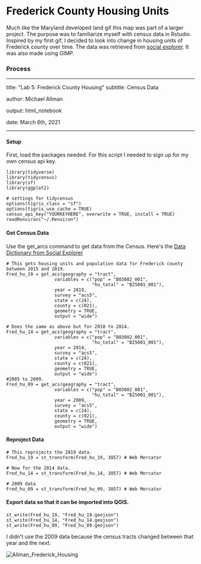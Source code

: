 # Frederick County Housing Units
Much like the Maryland developed land gif this map was part of a larger project. The purpose was to familiarize myself with census data in Rstudio. Inspired by my first gif, I decided to look into change in housing units of Frederick county over time. The data was retrieved from [social explorer](https://www.socialexplorer.com/data/ACS2019_5yr/metadata/?ds=ACS19_5yr). It was also made using GIMP. 

### Process
---
title: "Lab 5: Frederick County Housing"
subtitle: Census Data

author: Michael Allman

output: html_notebook

date: March 6th, 2021

---
#### Setup
First, load the packages needed. For this script I needed to sign up for my own census api key.
```{r setup}
library(tidyverse)
library(tidycensus)
library(sf)
library(ggplot2)

# settings for tidycensus
options(tigris_class = "sf")
options(tigris_use_cache = TRUE)
census_api_key("YOURKEYHERE", overwrite = TRUE, install = TRUE)
readRenviron("~/.Renviron")
```
#### Get Census Data
Use the get_arcs command to get data from the Census. Here's the [Data Dictionary from Social Explorer](https://www.socialexplorer.com/data/ACS2019_5yr/metadata/?ds=ACS19_5yr)

```{r download census}
# This gets housing units and population data for Frederick county between 2015 and 2019.
Fred_hu_19 = get_acs(geography = "tract", 
                  variables = c("pop" = "B03002_001",
                                "hu_total" = "B25001_001"),
                  year = 2019,
                  survey = "acs5",
                  state = c(24),
                  county = c(021),
                  geometry = TRUE,
                  output = "wide")

# Does the same as above but for 2010 to 2014.
Fred_hu_14 = get_acs(geography = "tract", 
                  variables = c("pop" = "B03002_001",
                                "hu_total" = "B25001_001"),
                  year = 2014,
                  survey = "acs5",
                  state = c(24),
                  county = c(021),
                  geometry = TRUE,
                  output = "wide")
#2005 to 2009.
Fred_hu_09 = get_acs(geography = "tract", 
                  variables = c("pop" = "B03002_001",
                                "hu_total" = "B25001_001"),
                  year = 2009,
                  survey = "acs5",
                  state = c(24),
                  county = c(021),
                  geometry = TRUE,
                  output = "wide")
```
#### Reproject Data
```{r test output}
# This reprojects the 2019 data.
Fred_hu_19 = st_transform(Fred_hu_19, 3857) # Web Mercator

# Now for the 2014 data.
Fred_hu_14 = st_transform(Fred_hu_14, 3857) # Web Mercator

# 2009 data
Fred_hu_09 = st_transform(Fred_hu_09, 3857) # Web Mercator
```

#### Export data so that it can be imported into QGIS.
```{r Export Data}
st_write(Fred_hu_19, "Fred_hu_19.geojson")
st_write(Fred_hu_14, "Fred_hu_14.geojson")
st_write(Fred_hu_09, "Fred_hu_09.geojson")
```

I didn't use the 2009 data because the census tracts changed between that year and the next. 

![Allman_Frederick_Housing](https://user-images.githubusercontent.com/78063176/119061845-4e560480-b9a3-11eb-8fc0-54457055274b.gif)


